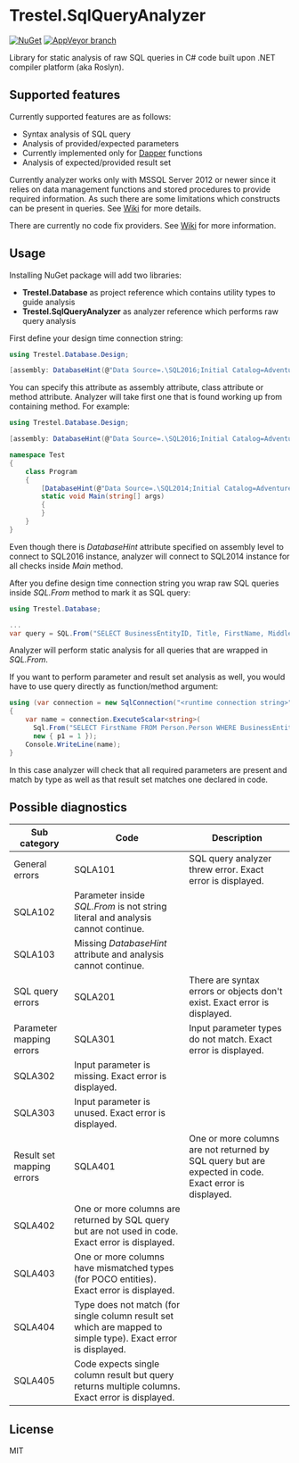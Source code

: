 # Trestel.SqlQueryAnalyzer
[![NuGet](https://img.shields.io/nuget/v/Trestel.SqlQueryAnalyzer.svg)](https://www.nuget.org/packages/Trestel.SqlQueryAnalyzer/)
[![AppVeyor branch](https://img.shields.io/appveyor/ci/nejcskofic/trestel-sqlqueryanalyzer/master.svg)](https://ci.appveyor.com/project/nejcskofic/trestel-sqlqueryanalyzer)

Library for static analysis of raw SQL queries in C# code built upon .NET compiler platform (aka Roslyn).

## Supported features
Currently supported features are as follows:
* Syntax analysis of SQL query
* Analysis of provided/expected parameters
 * Currently implemented only for [Dapper](https://github.com/StackExchange/dapper-dot-net) functions
* Analysis of expected/provided result set

Currently analyzer works only with MSSQL Server 2012 or newer since it relies on data management functions and stored procedures to provide required information. As such there are some limitations which constructs can be present in queries. See [Wiki](https://github.com/nejcskofic/Trestel.SqlQueryAnalyzer/wiki) for more details.

There are currently no code fix providers. See [Wiki](https://github.com/nejcskofic/Trestel.SqlQueryAnalyzer/wiki) for more information.

## Usage 
Installing NuGet package will add two libraries:
* **Trestel.Database** as project reference which contains utility types to guide analysis
* **Trestel.SqlQueryAnalyzer** as analyzer reference which performs raw query analysis

First define your design time connection string:
```C#
using Trestel.Database.Design;

[assembly: DatabaseHint(@"Data Source=.\SQL2016;Initial Catalog=AdventureWorks2014;Integrated Security=True;")]
```

You can specify this attribute as assembly attribute, class attribute or method attribute. Analyzer will take first one that is found working up from containing method. For example:
```C#
using Trestel.Database.Design;

[assembly: DatabaseHint(@"Data Source=.\SQL2016;Initial Catalog=AdventureWorks2014;Integrated Security=True;")]

namespace Test
{
    class Program
    {
        [DatabaseHint(@"Data Source=.\SQL2014;Initial Catalog=AdventureWorks2014;Integrated Security=True;")]
        static void Main(string[] args)
        {
        }
    }
}
```
Even though there is _DatabaseHint_ attribute specified on assembly level to connect to SQL2016 instance, analyzer will connect to SQL2014 instance for all checks inside _Main_ method.

After you define design time connection string you wrap raw SQL queries inside _SQL.From_ method to mark it as SQL query:
```C#
using Trestel.Database;

...
var query = SQL.From("SELECT BusinessEntityID, Title, FirstName, MiddleName, LastName, ModifiedDate FROM Person.Person");
```

Analyzer will perform static analysis for all queries that are wrapped in _SQL.From_.

If you want to perform parameter and result set analysis as well, you would have to use query directly as function/method argument:
```C#
using (var connection = new SqlConnection("<runtime connection string>"))
{
    var name = connection.ExecuteScalar<string>(
      Sql.From("SELECT FirstName FROM Person.Person WHERE BusinessEntityID = @p1"), 
      new { p1 = 1 });
    Console.WriteLine(name);
}
```
In this case analyzer will check that all required parameters are present and match by type as well as that result set matches one declared in code.

## Possible diagnostics
Sub category | Code | Description
-------------|------|------------
General errors | SQLA101 | SQL query analyzer threw error. Exact error is displayed.
 | SQLA102 | Parameter inside _SQL.From_ is not string literal and analysis cannot continue.
 | SQLA103 | Missing _DatabaseHint_ attribute and analysis cannot continue.
SQL query errors | SQLA201 | There are syntax errors or objects don't exist. Exact error is displayed.
Parameter mapping errors | SQLA301 | Input parameter types do not match. Exact error is displayed.
 | SQLA302 | Input parameter is missing. Exact error is displayed.
 | SQLA303 | Input parameter is unused. Exact error is displayed.
Result set mapping errors | SQLA401 | One or more columns are not returned by SQL query but are expected in code. Exact error is displayed.
 | SQLA402 | One or more columns are returned by SQL query but are not used in code. Exact error is displayed.
 | SQLA403 | One or more columns have mismatched types (for POCO entities). Exact error is displayed.
 | SQLA404 | Type does not match (for single column result set which are mapped to simple type). Exact error is displayed.
 | SQLA405 | Code expects single column result but query returns multiple columns. Exact error is displayed.

## License
MIT

